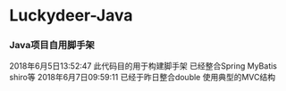 # Luckydeer-Java
### Java项目自用脚手架
2018年6月5日13:52:47
此代码目的用于构建脚手架
已经整合Spring MyBatis shiro等
2018年6月7日09:59:11
已经于昨日整合double
使用典型的MVC结构



